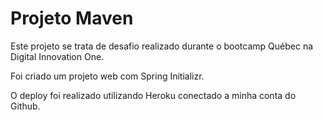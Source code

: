 # Projeto Maven

Este projeto se trata de desafio realizado durante o bootcamp Québec na Digital Innovation One.

Foi criado um projeto web com Spring Initializr.

O deploy foi realizado utilizando Heroku conectado a minha conta do Github. 
